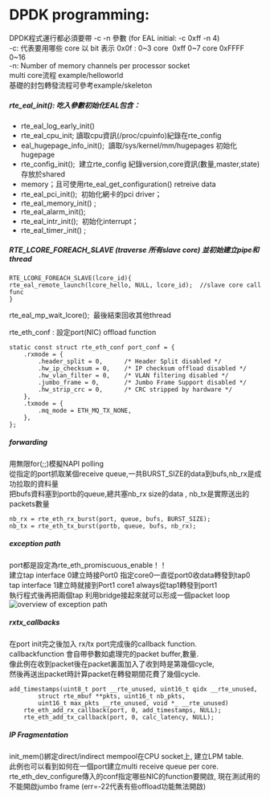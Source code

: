 # DPDK programming:
DPDK程式運行都必須要帶 -c -n 參數 (for EAL initial: -c 0xff -n 4)  
-c: 代表要用哪些 core 以 bit 表示 0x0f : 0~3 core  0xff 0~7 core 0xFFFF 0~16   
-n: Number of memory channels per processor socket  
multi core流程 example/helloworld  
基礎的封包轉發流程可參考example/skeleton

##### rte_eal_init(): 吃入參數初始化EAL包含：
* rte_eal_log_early_init()   
* rte_eal_cpu_init; 讀取cpu資訊(/proc/cpuinfo)紀錄在rte_config  
* eal_hugepage_info_init();  讀取/sys/kernel/mm/hugepages 初始化hugepage  
* rte_config_init();  建立rte_config 紀錄version,core資訊(數量,master,state)存放於shared 
* memory；且可使用rte_eal_get_configuration() retreive data  
* rte_eal_pci_init();  初始化網卡的pci driver；  
* rte_eal_memory_init() ;  
* rte_eal_alarm_init();  
* rte_eal_intr_init();  初始化interrupt；  
* rte_eal_timer_init() ;  
##### RTE_LCORE_FOREACH_SLAVE (traverse 所有slave core) 並初始建立pipe和thread  
```
RTE_LCORE_FOREACH_SLAVE(lcore_id){
rte_eal_remote_launch(lcore_hello, NULL, lcore_id);  //slave core call func
}
```
rte_eal_mp_wait_lcore();  最後結束回收其他thread


rte_eth_conf : 設定port(NIC) offload function
```
static const struct rte_eth_conf port_conf = {
	.rxmode = {
		.header_split = 0,      /* Header Split disabled */
		.hw_ip_checksum = 0,    /* IP checksum offload disabled */
		.hw_vlan_filter = 0,    /* VLAN filtering disabled */
		.jumbo_frame = 0,       /* Jumbo Frame Support disabled */
		.hw_strip_crc = 0,      /* CRC stripped by hardware */
	},
	.txmode = {
		.mq_mode = ETH_MQ_TX_NONE,
	},
};
```
##### forwarding
用無限for(;;)模擬NAPI polling  
從指定的port抓取某個receive queue,一共BURST_SIZE的data到bufs,nb_rx是成功拉取的資料量  
把bufs資料塞到portb的queue,總共塞nb_rx size的data , nb_tx是實際送出的packets數量
```
nb_rx = rte_eth_rx_burst(port, queue, bufs, BURST_SIZE);
nb_tx = rte_eth_tx_burst(portb, queue, bufs, nb_rx);
```

##### exception path
port都是設定為rte_eth_promiscuous_enable！！  
建立tap interface 0建立時接Port0 指定core0一直從port0收data轉發到tap0  
tap interface 1建立時就接到Port1 core1 always從tap1轉發到port1  
執行程式後再把兩個tap 利用bridge接起來就可以形成一個packet loop  
![overview of exception path](http://dpdk.org/doc/guides/_images/exception_path_example.svg)

##### rxtx_callbacks
在port init完之後加入 rx/tx port完成後的callback function.  
callbackfunction 會自帶參數如處理完的packet buffer,數量.  
像此例在收到packet後在packet裏面加入了收到時是第幾個cycle,  
然後再送出packet時計算packet在轉發期間花費了幾個cycle.  
```
add_timestamps(uint8_t port __rte_unused, uint16_t qidx __rte_unused,
		struct rte_mbuf **pkts, uint16_t nb_pkts,
		uint16_t max_pkts __rte_unused, void *_ __rte_unused)
	rte_eth_add_rx_callback(port, 0, add_timestamps, NULL);
	rte_eth_add_tx_callback(port, 0, calc_latency, NULL);
```
##### IP Fragmentation
init_mem()綁定direct/indirect mempool在CPU socket上, 建立LPM table.  
此例也可以看到如何在一個port建立multi receive queue per core.  
rte_eth_dev_configure傳入的conf指定哪些NIC的function要開啟, 現在測試用的不能開啟jumbo frame (err=-22代表有些offload功能無法開啟)



